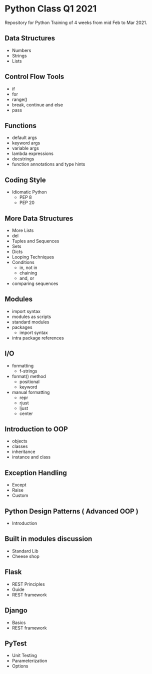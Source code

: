 # Python Class Q1 2021

Repository for Python Training of 4 weeks from mid Feb to Mar 2021.

## Data Structures

  - Numbers
  - Strings
  - Lists

## Control Flow Tools

  - if
  - for
  - range()
  - break, continue and else
  - pass

## Functions

  - default args
  - keyword args
  - variable args
  - lambda expressions
  - docstrings
  - function annotations and type hints

## Coding Style

  - Idiomatic Python
    - PEP 8
    - PEP 20

## More Data Structures

  - More Lists
  - del
  - Tuples and Sequences
  - Sets
  - Dicts
  - Looping Techniques
  - Conditions
    - in, not in
    - chaining
    - and, or
  - comparing sequences

## Modules

  - import syntax
  - modules as scripts
  - standard modules
  - packages
    - import syntax
  - intra package references

## I/O

  - formatting
    - f-strings
  - format() method
    - positional
    - keyword
  - manual formatting
    - repr
    - rjust
    - ljust
    - center

## Introduction to OOP

  - objects
  - classes
  - inheritance
  - instance and class 
 
## Exception Handling

  - Except
  - Raise
  - Custom
 
## Python Design Patterns ( Advanced OOP )

  - Introduction

## Built in modules discussion

  - Standard Lib
  - Cheese shop
 
## Flask

  - REST Principles
  - Guide
  - REST framework

## Django

  - Basics
  - REST framework
 
## PyTest

  - Unit Testing
  - Parameterization
  - Options

